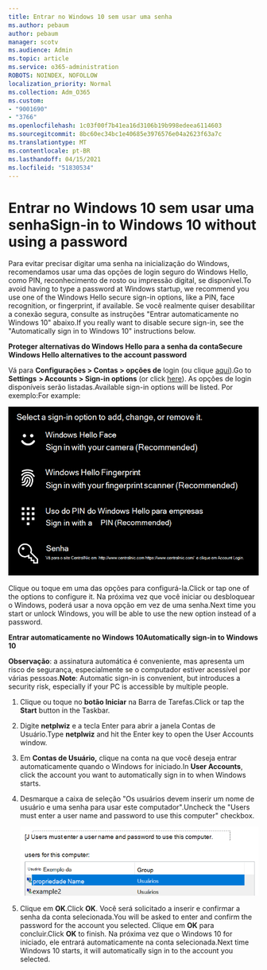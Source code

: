 ```yaml
---
title: Entrar no Windows 10 sem usar uma senha
ms.author: pebaum
author: pebaum
manager: scotv
ms.audience: Admin
ms.topic: article
ms.service: o365-administration
ROBOTS: NOINDEX, NOFOLLOW
localization_priority: Normal
ms.collection: Adm_O365
ms.custom:
- "9001690"
- "3766"
ms.openlocfilehash: 1c03f00f7b41ea16d3106b19b998edeea6114603
ms.sourcegitcommit: 8bc60ec34bc1e40685e3976576e04a2623f63a7c
ms.translationtype: MT
ms.contentlocale: pt-BR
ms.lasthandoff: 04/15/2021
ms.locfileid: "51830534"
---
```

# <a name="sign-in-to-windows-10-without-using-a-password"></a><span data-ttu-id="d7b3f-102">Entrar no Windows 10 sem usar uma senha</span><span class="sxs-lookup"><span data-stu-id="d7b3f-102">Sign-in to Windows 10 without using a password</span></span>

<span data-ttu-id="d7b3f-103">Para evitar precisar digitar uma senha na inicialização do Windows, recomendamos usar uma das opções de login seguro do Windows Hello, como PIN, reconhecimento de rosto ou impressão digital, se disponível.</span><span class="sxs-lookup"><span data-stu-id="d7b3f-103">To avoid having to type a password at Windows startup, we recommend you use one of the Windows Hello secure sign-in options, like a PIN, face recognition, or fingerprint, if available.</span></span> <span data-ttu-id="d7b3f-104">Se você realmente quiser desabilitar a conexão segura, consulte as instruções "Entrar automaticamente no Windows 10" abaixo.</span><span class="sxs-lookup"><span data-stu-id="d7b3f-104">If you really want to disable secure sign-in, see the "Automatically sign in to Windows 10" instructions below.</span></span>

<span data-ttu-id="d7b3f-105">**Proteger alternativas do Windows Hello para a senha da conta**</span><span class="sxs-lookup"><span data-stu-id="d7b3f-105">**Secure Windows Hello alternatives to the account password**</span></span>

<span data-ttu-id="d7b3f-106">Vá para **Configurações > Contas > opções de** login (ou clique [aqui](ms-settings:signinoptions?activationSource=GetHelp)).</span><span class="sxs-lookup"><span data-stu-id="d7b3f-106">Go to **Settings  > Accounts > Sign-in options** (or click [here](ms-settings:signinoptions?activationSource=GetHelp)).</span></span> <span data-ttu-id="d7b3f-107">As opções de login disponíveis serão listadas.</span><span class="sxs-lookup"><span data-stu-id="d7b3f-107">Available sign-in options will be listed.</span></span> <span data-ttu-id="d7b3f-108">Por exemplo:</span><span class="sxs-lookup"><span data-stu-id="d7b3f-108">For example:</span></span>

![Opções de login.](media/sign-in-options.png)

<span data-ttu-id="d7b3f-110">Clique ou toque em uma das opções para configurá-la.</span><span class="sxs-lookup"><span data-stu-id="d7b3f-110">Click or tap one of the options to configure it.</span></span> <span data-ttu-id="d7b3f-111">Na próxima vez que você iniciar ou desbloquear o Windows, poderá usar a nova opção em vez de uma senha.</span><span class="sxs-lookup"><span data-stu-id="d7b3f-111">Next time you start or unlock Windows, you will be able to use the new option instead of a password.</span></span> 

<span data-ttu-id="d7b3f-112">**Entrar automaticamente no Windows 10**</span><span class="sxs-lookup"><span data-stu-id="d7b3f-112">**Automatically sign-in to Windows 10**</span></span>

<span data-ttu-id="d7b3f-113">**Observação**: a assinatura automática é conveniente, mas apresenta um risco de segurança, especialmente se o computador estiver acessível por várias pessoas.</span><span class="sxs-lookup"><span data-stu-id="d7b3f-113">**Note**: Automatic sign-in is convenient, but introduces a security risk, especially if your PC is accessible by multiple people.</span></span> 

1. <span data-ttu-id="d7b3f-114">Clique ou toque no **botão Iniciar** na Barra de Tarefas.</span><span class="sxs-lookup"><span data-stu-id="d7b3f-114">Click or tap the **Start** button in the Taskbar.</span></span>

2. <span data-ttu-id="d7b3f-115">Digite **netplwiz** e a tecla Enter para abrir a janela Contas de Usuário.</span><span class="sxs-lookup"><span data-stu-id="d7b3f-115">Type **netplwiz** and hit the Enter key to open the User Accounts window.</span></span>

3. <span data-ttu-id="d7b3f-116">Em **Contas de Usuário,** clique na conta na que você deseja entrar automaticamente quando o Windows for iniciado.</span><span class="sxs-lookup"><span data-stu-id="d7b3f-116">In **User Accounts**, click the account you want to automatically sign in to when Windows starts.</span></span>

4. <span data-ttu-id="d7b3f-117">Desmarque a caixa de seleção "Os usuários devem inserir um nome de usuário e uma senha para usar este computador".</span><span class="sxs-lookup"><span data-stu-id="d7b3f-117">Uncheck the "Users must enter a user name and password to use this computer" checkbox.</span></span>

    ![Os usuários devem inserir uma opção de nome de usuário e senha.](media/users-must-enter-username.png)

5. <span data-ttu-id="d7b3f-119">Clique em **OK**.</span><span class="sxs-lookup"><span data-stu-id="d7b3f-119">Click **OK**.</span></span> <span data-ttu-id="d7b3f-120">Você será solicitado a inserir e confirmar a senha da conta selecionada.</span><span class="sxs-lookup"><span data-stu-id="d7b3f-120">You will be asked to enter and confirm the password for the account you selected.</span></span> <span data-ttu-id="d7b3f-121">Clique em **OK** para concluir.</span><span class="sxs-lookup"><span data-stu-id="d7b3f-121">Click **OK** to finish.</span></span> <span data-ttu-id="d7b3f-122">Na próxima vez que o Windows 10 for iniciado, ele entrará automaticamente na conta selecionada.</span><span class="sxs-lookup"><span data-stu-id="d7b3f-122">Next time Windows 10 starts, it will automatically sign in to the account you selected.</span></span>

